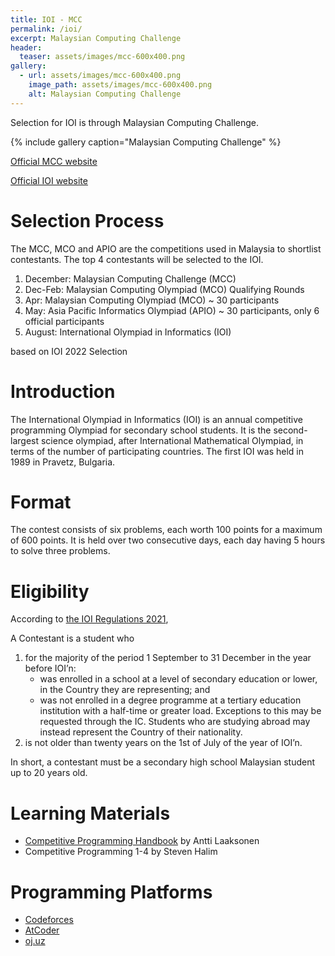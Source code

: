 ```yaml
---
title: IOI - MCC
permalink: /ioi/
excerpt: Malaysian Computing Challenge
header:
  teaser: assets/images/mcc-600x400.png
gallery:
  - url: assets/images/mcc-600x400.png
    image_path: assets/images/mcc-600x400.png
    alt: Malaysian Computing Challenge
---
```


Selection for IOI is through Malaysian Computing Challenge.

{% include gallery caption="Malaysian Computing Challenge" %}

[Official MCC website](https://ioimalaysia.org/)

[Official IOI website](https://ioinformatics.org/)

# Selection Process

The MCC, MCO and APIO are the competitions used in Malaysia to shortlist contestants. The top 4 contestants will be selected to the IOI.

1. December: Malaysian Computing Challenge (MCC)
2. Dec-Feb: Malaysian Computing Olympiad (MCO) Qualifying Rounds
3. Apr: Malaysian Computing Olympiad (MCO) ~ 30 participants
4. May: Asia Pacific Informatics Olympiad (APIO) ~ 30 participants, only 6 official participants
5. August: International Olympiad in Informatics (IOI)

based on IOI 2022 Selection

# Introduction

The International Olympiad in Informatics (IOI) is an annual competitive programming Olympiad for secondary school students. It is the second-largest science olympiad, after International Mathematical Olympiad, in terms of the number of participating countries. The first IOI was held in 1989 in Pravetz, Bulgaria.

# Format

The contest consists of six problems, each worth 100 points for a maximum of 600 points. It is held over two consecutive days, each day having 5 hours to solve three problems.

# Eligibility

According to [the IOI Regulations 2021](https://ioinformatics.org/files/regulations21.pdf),

A Contestant is a student who

1. for the majority of the period 1 September to 31 December in the year before IOI’n:
   * was enrolled in a school at a level of secondary education or lower, in the Country they are representing; and
   * was not enrolled in a degree programme at a tertiary education institution with a half-time or greater load. Exceptions to this may be requested through the IC. Students who are studying abroad may instead represent the Country of their nationality.
2. is not older than twenty years on the 1st of July of the year of IOI’n.

In short, a contestant must be a secondary high school Malaysian student up to 20 years old.

# Learning Materials

* [Competitive Programming Handbook](https://github.com/pllk/cphb/blob/master/book.pdf) by Antti Laaksonen
* Competitive Programming 1-4 by Steven Halim

# Programming Platforms

* [Codeforces](https://codeforces.com/)
* [AtCoder](https://atcoder.jp/)
* [oj.uz](https://oj.uz/)
